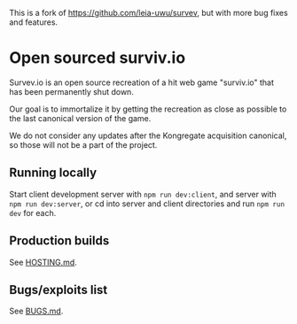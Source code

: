 This is a fork of https://github.com/leia-uwu/survev, but with more bug fixes and features.

# Open sourced surviv.io
Survev.io is an open source recreation of a hit web game "surviv.io" that has been permanently shut down.

Our goal is to immortalize it by getting the recreation as close as possible to the last canonical version of the game.

We do not consider any updates after the Kongregate acquisition canonical, so those will not be a part of the project.

## Running locally

Start client development server with `npm run dev:client`, and server with `npm run dev:server`, or cd into server and client directories and run `npm run dev` for each.

## Production builds
See [HOSTING.md](./HOSTING.md).

## Bugs/exploits list
See [BUGS.md](./BUGS.md).